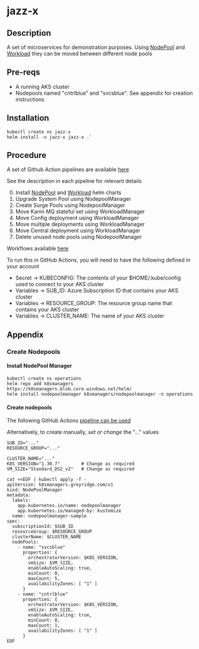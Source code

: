 # jazz-x

## Description
A set of microservices for demonstration purposes. Using [NodePool](https://github.com/brianereynolds/nodePoolManager-helm) and [Workload](https://github.com/brianereynolds/workloadManager-helm) they can be moved between different node pools
## Pre-reqs
* A running AKS cluster
* Nodepools named "cntrlblue" and "svcsblue". See appendix for creation instructions

## Installation
```
kubectl create ns jazz-x
helm install -n jazz-x jazz-x .`
```

## Procedure
A set of Github Action pipelines are available [here](.github/workflows)

See the description in each pipeline for relevant details

0. Install [NodePool](https://github.com/brianereynolds/nodePoolManager-helm) and [Workload](https://github.com/brianereynolds/workloadManager-helm) helm charts
1. Upgrade System Pool using NodepoolManager
2. Create Surge Pools using NodepoolManager
3. Move Kanin MQ stateful set using WorkloadManager
4. Move Config deployment using WorkloadManager
5. Move multiple deployments using WorkloadManager
6. Move Central deployment using WorkloadManager
7. Delete unused node pools using NodepoolManager

Workflows available [here](https://github.com/brianereynolds/jazz-x/actions)

To run this in GitHub Actions, you will need to have the following defined in your account
* Secret -> KUBECONFIG: The contents of your $HOME/.kube/config used to connect to your AKS cluster
* Variables -> SUB_ID: Azure Subscription ID that contains your AKS cluster
* Variables -> RESOURCE_GROUP: The resource group name that contains your AKS cluster
* Variables -> CLUSTER_NAME: The name of your AKS cluster

## Appendix

### Create Nodepools

#### Install NodePool Manager
```
kubectl create ns operations
helm repo add k8smanagers https://k8smanagers.blob.core.windows.net/helm/
helm install nodepoolmanager k8smanagers/nodepoolmanager -n operations
```

#### Create nodepools 
The following GitHub Actions [pipeline can be used ](./.github/workflows/2_Create_Surge_Pools.yaml)

Alternatively, to create manually, _set or change_ the "..." values
```
SUB_ID="..."
RESOURCE_GROUP="..."

CLUSTER_NAME="..."
K8S_VERSION="1.30.7"        # Change as required
VM_SIZE="Standard_DS2_v2"   # Change as required

cat <<EOF | kubectl apply -f -
apiVersion: k8smanagers.greyridge.com/v1
kind: NodePoolManager
metadata:
  labels:
    app.kubernetes.io/name: nodepoolmanager
    app.kubernetes.io/managed-by: kustomize
  name: nodepoolmanager-sample
spec:
  subscriptionId: $SUB_ID
  resourceGroup: $RESOURCE_GROUP
  clusterName: $CLUSTER_NAME
  nodePools:
    - name: "svcsblue"
      properties: {
        orchestratorVersion: $K8S_VERSION,
        vmSize: $VM_SIZE,
        enableAutoScaling: true,
        minCount: 0,
        maxCount: 5,
        availabilityZones: [ "1" ]
      }
    - name: "cntrlblue"
      properties: {
        orchestratorVersion: $K8S_VERSION,
        vmSize: $VM_SIZE,
        enableAutoScaling: true,
        minCount: 0,
        maxCount: 1,
        availabilityZones: [ "1" ]
      }
EOF


```